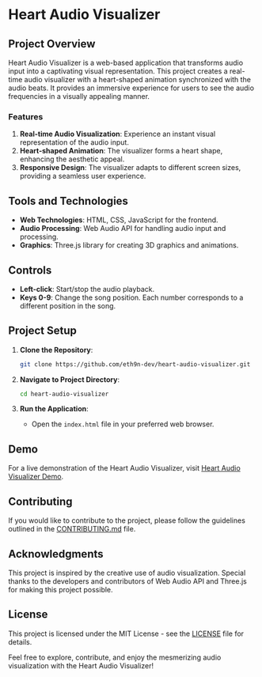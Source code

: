 # Heart Audio Visualizer

## Project Overview

Heart Audio Visualizer is a web-based application that transforms audio input into a captivating visual representation. This project creates a real-time audio visualizer with a heart-shaped animation synchronized with the audio beats. It provides an immersive experience for users to see the audio frequencies in a visually appealing manner.

### Features

1. **Real-time Audio Visualization**: Experience an instant visual representation of the audio input.
2. **Heart-shaped Animation**: The visualizer forms a heart shape, enhancing the aesthetic appeal.
3. **Responsive Design**: The visualizer adapts to different screen sizes, providing a seamless user experience.

## Tools and Technologies

- **Web Technologies**: HTML, CSS, JavaScript for the frontend.
- **Audio Processing**: Web Audio API for handling audio input and processing.
- **Graphics**: Three.js library for creating 3D graphics and animations.

## Controls

- **Left-click**: Start/stop the audio playback.
- **Keys 0-9**: Change the song position. Each number corresponds to a different position in the song.

## Project Setup

1. **Clone the Repository**: 
   ```bash
   git clone https://github.com/eth9n-dev/heart-audio-visualizer.git
   ```

2. **Navigate to Project Directory**:
   ```bash
   cd heart-audio-visualizer
   ```

3. **Run the Application**:
   - Open the `index.html` file in your preferred web browser.

## Demo

For a live demonstration of the Heart Audio Visualizer, visit [Heart Audio Visualizer Demo](https://eth9n-dev.github.io/heart-audio-visualizer/).

## Contributing

If you would like to contribute to the project, please follow the guidelines outlined in the [CONTRIBUTING.md](CONTRIBUTING.md) file.

## Acknowledgments

This project is inspired by the creative use of audio visualization. Special thanks to the developers and contributors of Web Audio API and Three.js for making this project possible.

## License

This project is licensed under the MIT License - see the [LICENSE](LICENSE) file for details.

Feel free to explore, contribute, and enjoy the mesmerizing audio visualization with the Heart Audio Visualizer!
